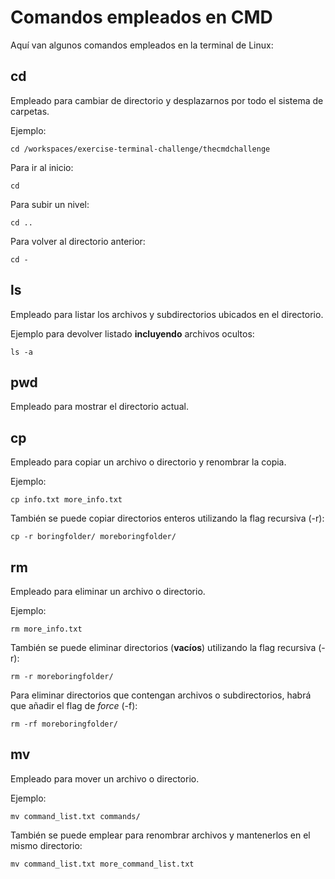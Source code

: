 # Comandos empleados en CMD

Aquí van algunos comandos empleados en la terminal de Linux:

## cd
Empleado para cambiar de directorio y desplazarnos por todo el sistema de carpetas.

Ejemplo:
```
cd /workspaces/exercise-terminal-challenge/thecmdchallenge
```
Para ir al inicio:
```
cd
```
Para subir un nivel:
```
cd ..
```
Para volver al directorio anterior:
```
cd -
```

## ls
Empleado para listar los archivos y subdirectorios ubicados en el directorio.

Ejemplo para devolver listado **incluyendo** archivos ocultos:
```
ls -a
```

## pwd
Empleado para mostrar el directorio actual.

## cp
Empleado para copiar un archivo o directorio y renombrar la copia.

Ejemplo:
```
cp info.txt more_info.txt
```
También se puede copiar directorios enteros utilizando la flag recursiva (-r):

```
cp -r boringfolder/ moreboringfolder/
```

## rm
Empleado para eliminar un archivo o directorio.

Ejemplo:
```
rm more_info.txt
```
También se puede eliminar directorios (**vacíos**) utilizando la flag recursiva (-r):

```
rm -r moreboringfolder/
```

Para eliminar directorios que contengan archivos o subdirectorios, habrá que añadir el flag de *force* (-f):
```
rm -rf moreboringfolder/
```
## mv
Empleado para mover un archivo o directorio.

Ejemplo:
```
mv command_list.txt commands/
```

También se puede emplear para renombrar archivos y mantenerlos en el mismo directorio:
```
mv command_list.txt more_command_list.txt
```